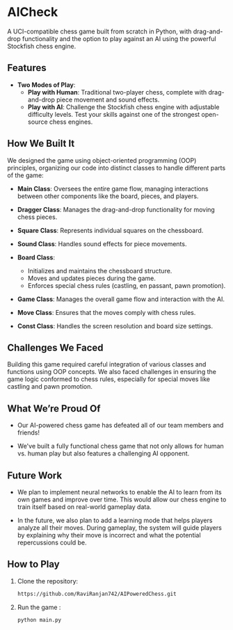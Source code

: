 # AICheck

A UCI-compatible chess game built from scratch in Python, with drag-and-drop functionality and the option to play against an AI using the powerful Stockfish chess engine.

## Features

- **Two Modes of Play**:
  - **Play with Human**: Traditional two-player chess, complete with drag-and-drop piece movement and sound effects.
  - **Play with AI**: Challenge the Stockfish chess engine with adjustable difficulty levels. Test your skills against one of the strongest open-source chess engines.

## How We Built It

We designed the game using object-oriented programming (OOP) principles, organizing our code into distinct classes to handle different parts of the game:

- **Main Class**: Oversees the entire game flow, managing interactions between other components like the board, pieces, and players.
  
- **Dragger Class**: Manages the drag-and-drop functionality for moving chess pieces.
  
- **Square Class**: Represents individual squares on the chessboard.
  
- **Sound Class**: Handles sound effects for piece movements.
  
- **Board Class**: 
  - Initializes and maintains the chessboard structure.
  - Moves and updates pieces during the game.
  - Enforces special chess rules (castling, en passant, pawn promotion).

- **Game Class**: Manages the overall game flow and interaction with the AI.

- **Move Class**: Ensures that the  moves comply with chess rules.

- **Const Class**: Handles the screen resolution and board size settings.

## Challenges We Faced

Building this game required careful integration of various classes and functions using OOP concepts. We also faced challenges in ensuring the game logic conformed to chess rules, especially for special moves like castling and pawn promotion.

## What We’re Proud Of

- Our AI-powered chess game has defeated all of our team members and friends!
  
- We've built a fully functional chess game that not only allows for human vs. human play but also features a challenging AI opponent.

## Future Work

- We plan to implement neural networks to enable the AI to learn from its own games and improve over time. This would allow our chess engine to train itself based on real-world gameplay data.
  
- In the future, we also plan to add a learning mode that helps players analyze all their moves. During gameplay, the system will guide players by explaining why their move is incorrect and what the potential repercussions could be.

## How to Play

1. Clone the repository:
   ```bash
   https://github.com/RaviRanjan742/AIPoweredChess.git

2. Run the game :
    ```bash
    python main.py
